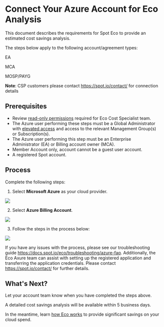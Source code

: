 # Connect Your Azure Account for Eco Analysis

This document describes the requirements for Spot Eco to provide an estimated cost savings analysis.

The steps below apply to the following account/agreement types:

EA

MCA

MOSP/PAYG

**Note**: CSP customers please contact https://spot.io/contact/ for connection details

## Prerequisites

* Review [read-only permissions](eco/azure-tutorials/access-roles-read-only) required for Eco Cost Specialist team.
* The Azure user performing these steps must be a Global Administrator with [elevated access](https://learn.microsoft.com/en-us/azure/role-based-access-control/elevate-access-global-admin#elevate-access-for-a-global-administrator) and access to the relevant Management Group(s) or Subscription(s).
* The Azure user performing this step must be an Enterprise Administrator (EA) or Billing account owner (MCA).
* Member Account only, account cannot be a guest user account.
* A registered Spot account.

## Process

Complete the following steps:

1. Select **Microsoft Azure** as your cloud provider.

<img src="/eco/_media/connect-az-account-1.png" />

2. Select **Azure Billing Account**.

<img src="/eco/_media/connect-az-account-2.png" />

3. Follow the steps in the process below:

<img src="/eco/_media/connect-az-account-3.png" />

If you have any issues with the process, please see our troubleshooting guide https://docs.spot.io/eco/troubleshooting/azure-faq. Additionally, the Eco Axure team can assist with setting up the registered application and transferring the application credentials. Please contact https://spot.io/contact/ for further details. 

## What's Next?

Let your account team know when you have completed the steps above.

A detailed cost savings analysis will be available within 5 business days.

In the meantime, learn [how Eco works](eco/azure-tutorials/) to provide significant savings on your cloud spend.
